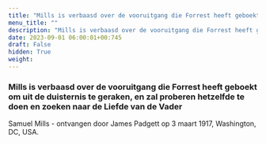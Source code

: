 ```yaml
---
title: "Mills is verbaasd over de vooruitgang die Forrest heeft geboekt om uit de duisternis te geraken, en zal proberen hetzelfde te doen en zoeken naar de Liefde van de Vader"
menu_title: ""
description: "Mills is verbaasd over de vooruitgang die Forrest heeft geboekt om uit de duisternis te geraken, en zal proberen hetzelfde te doen en zoeken naar de Liefde van de Vader"
date: 2023-09-01 06:00:01+00:745
draft: False
hidden: True
weight:
---
```

### Mills is verbaasd over de vooruitgang die Forrest heeft geboekt om uit de duisternis te geraken, en zal proberen hetzelfde te doen en zoeken naar de Liefde van de Vader

Samuel Mills - ontvangen door James Padgett op 3 maart 1917, Washington, DC, USA.
